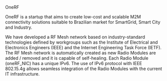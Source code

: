 OneRF

OneRF is a startup that aims to create low-cost and scalable M2M connectivity solutions suitable to Brazilian market for SmartGrid, Smart City and Industry.

We have developed a RF Mesh network based on industry-standard technologies defined by workgroups such as the Institute of Electrical and Electronics Engineers (IEEE) and the Internet Engineering Task Force (IETF).
The RF Mesh network is automatically created as new Radio Modules are added / removed and it is capable of self-healing.
Each Radio Module (oneRF_NIC) has a unique IPv6. The use of IPv6 protocol with IEEE 802.15.4g
allows seamless integration of the Radio Modules with the current IT infrastructure.
